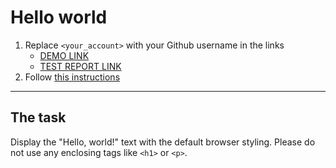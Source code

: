 # Hello world
1. Replace `<your_account>` with your Github username in the links
    - [DEMO LINK](https://Osievskaya23.github.io/layout_hello-world/) <br>
    - [TEST REPORT LINK](https://Osievskaya23.github.io/layout_hello-world/report/html_report/)
2. Follow [this instructions](https://mate-academy.github.io/layout_task-guideline/)
___

## The task 
Display the "Hello, world!" text with the default browser styling. Please do not 
use any enclosing tags like `<h1>` or `<p>`.
